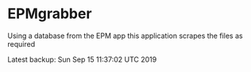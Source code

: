 # EPMgrabber
Using a database from the EPM app this application scrapes the files as required


Latest backup: Sun Sep 15 11:37:02 UTC 2019
